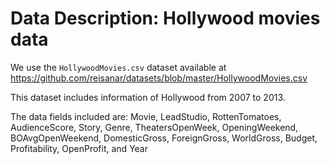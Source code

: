 # Data Description: Hollywood movies data

We use the `HollywoodMovies.csv` dataset available at 
<https://github.com/reisanar/datasets/blob/master/HollywoodMovies.csv>

This dataset includes information of Hollywood from 2007 to 2013. 

The data fields included are: Movie,	LeadStudio,	RottenTomatoes,	AudienceScore,	Story,	Genre,	TheatersOpenWeek,	OpeningWeekend,	BOAvgOpenWeekend,	DomesticGross,	ForeignGross,	WorldGross,	Budget,	Profitability,	OpenProfit, and	Year
